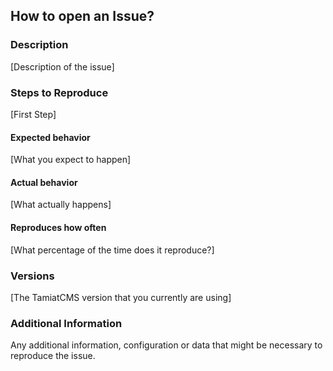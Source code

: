 ## How to open an Issue?

  ### Description
  [Description of the issue]

  ### Steps to Reproduce
  [First Step]

  #### Expected behavior
  [What you expect to happen]

  #### Actual behavior
  [What actually happens]

  #### Reproduces how often
  [What percentage of the time does it reproduce?]

  ### Versions
  [The TamiatCMS version that you currently are using]

  ### Additional Information
  Any additional information, configuration or data that might be necessary to reproduce the issue.
